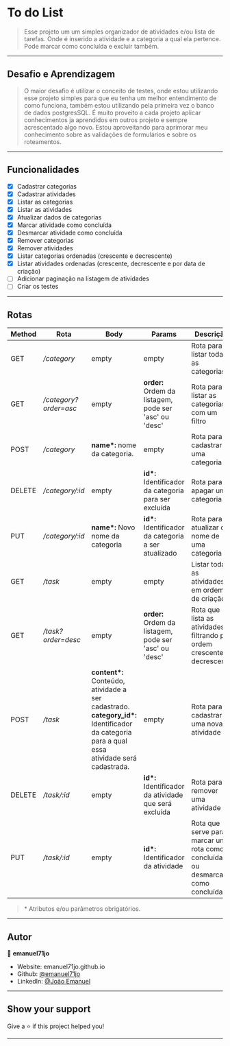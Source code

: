 # To do List
> Esse projeto um um simples organizador de atividades e/ou lista de tarefas. Onde é inserido a atividade e a categoria a qual ela pertence. Pode marcar como concluída e excluir também.
---
## Desafio e Aprendizagem
> O maior desafio é utilizar o conceito de testes, onde estou utilizando esse projeto simples para que eu tenha um melhor entendimento de como funciona, também estou utilizando pela primeira vez o banco de dados postgresSQL. É muito proveito a cada projeto aplicar conhecimentos ja aprendidos em outros projeto e sempre acrescentado algo novo.
> Estou aproveitando para aprimorar meu conhecimento sobre as validações de formulários e sobre os roteamentos.
---
## Funcionalidades
- [x] Cadastrar categorias
- [x] Cadastrar atividades
- [x] Listar as categorias
- [x] Listar as atividades
- [x] Atualizar dados de categorias
- [x] Marcar atividade como concluída
- [x] Desmarcar atividade como concluída
- [x] Remover categorias
- [x] Remover atividades
- [x] Listar categorias ordenadas (crescente e decrescente)
- [x] Listar atividades ordenadas (crescente, decrescente e por data de criação)
- [ ] Adicionar paginação na listagem de atividades
- [ ] Criar os testes
---
## Rotas
| Method | Rota | Body | Params | Descrição |
|-|-|-|-|-|
| GET | */category* | empty | empty | Rota para listar todas as categorias |
| GET | */category?order=asc* | empty | **order:** Ordem da listagem, pode ser 'asc' ou 'desc' | Rota para listar as categorias com um filtro |
| POST | */category* | **name\*:** nome da categoria.| empty | Rota para cadastrar uma categoria |
| DELETE | */category/:id* | empty | **id\*:** Identificador da categoria para ser excluída | Rota para apagar uma categoria |
| PUT | */category/:id* | **name\*:** Novo nome da categoria | **id\*:** Identificador da categoria a ser atualizado | Rota para atualizar o nome de uma categoria |
| GET | */task* | empty | empty | Listar todas as atividades em ordem de criação |
| GET | */task?order=desc* | empty | **order:** Ordem da listagem, pode ser 'asc' ou 'desc' | Rota que lista as atividades filtrando por ordem crescente e decrescente |
| POST | */task* | **content\*:** Conteúdo, atividade a ser cadastrado. </br> **category_id\*:** Identificador da categoria para a qual essa atividade será cadastrada. | empty | Rota para cadastrar uma nova atividade |
| DELETE | */task/:id* | empty | **id\*:** Identificador da atividade que será excluída | Rota para remover uma atividade |
| PUT | */task/:id* | empty | **id\*:** Identificador da atividade | Rota que serve para marcar uma rota como concluída ou desmarcar como concluída |

> \* Atributos e/ou parâmetros obrigatórios.
---
## Autor

👤 **emanuel71jo**

* Website: emanuel71jo.github.io
* Github: [@emanuel71jo](https://github.com/emanuel71jo)
* LinkedIn: [@João Emanuel](https://linkedin.com/in/Joao-Emanuel)

***
## Show your support

Give a ⭐️ if this project helped you!

***
